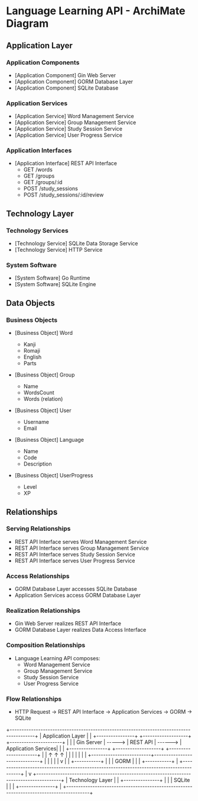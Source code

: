 # Language Learning API - ArchiMate Diagram

## Application Layer

### Application Components
- [Application Component] Gin Web Server
- [Application Component] GORM Database Layer
- [Application Component] SQLite Database

### Application Services
- [Application Service] Word Management Service
- [Application Service] Group Management Service
- [Application Service] Study Session Service
- [Application Service] User Progress Service

### Application Interfaces
- [Application Interface] REST API Interface
  - GET /words
  - GET /groups
  - GET /groups/:id
  - POST /study_sessions
  - POST /study_sessions/:id/review

## Technology Layer

### Technology Services
- [Technology Service] SQLite Data Storage Service
- [Technology Service] HTTP Service

### System Software
- [System Software] Go Runtime
- [System Software] SQLite Engine

## Data Objects

### Business Objects
- [Business Object] Word
  - Kanji
  - Romaji
  - English
  - Parts

- [Business Object] Group
  - Name
  - WordsCount
  - Words (relation)

- [Business Object] User
  - Username
  - Email

- [Business Object] Language
  - Name
  - Code
  - Description

- [Business Object] UserProgress
  - Level
  - XP

## Relationships

### Serving Relationships
- REST API Interface serves Word Management Service
- REST API Interface serves Group Management Service
- REST API Interface serves Study Session Service
- REST API Interface serves User Progress Service

### Access Relationships
- GORM Database Layer accesses SQLite Database
- Application Services access GORM Database Layer

### Realization Relationships
- Gin Web Server realizes REST API Interface
- GORM Database Layer realizes Data Access Interface

### Composition Relationships
- Language Learning API composes:
  - Word Management Service
  - Group Management Service
  - Study Session Service
  - User Progress Service

### Flow Relationships
- HTTP Request → REST API Interface → Application Services → GORM → SQLite 

+----------------------------------------------------------------------------------------+
|                                   Application Layer                                      |
|  +----------------+        +-------------------+         +----------------------+        |
|  |   Gin Server   | -----> |    REST API      | ------> |  Application Services|        |
|  +----------------+        +-------------------+         +----------------------+        |
|          ↑                         ↑                              ↑                      |
|          |                         |                              |                      |
|          +-------------------------+------------------------------+                      |
|                                   |                                                     |
|                                   v                                                     |
|                            +-----------+                                               |
|                            |   GORM    |                                               |
|                            +-----------+                                               |
+----------------------------------------------------------------------------------------+
                                   |
                                   v
+----------------------------------------------------------------------------------------+
|                                Technology Layer                                          |
|                            +---------------+                                             |
|                            |    SQLite     |                                            |
|                            +---------------+                                             |
+----------------------------------------------------------------------------------------+ 